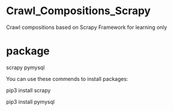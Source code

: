 # Crawl_Compositions_Scrapy
Crawl compositions based on Scrapy Framework for learning only

# package
scrapy
pymysql

You can use these commends to install packages:

pip3 install scrapy

pip3 install pymysql
